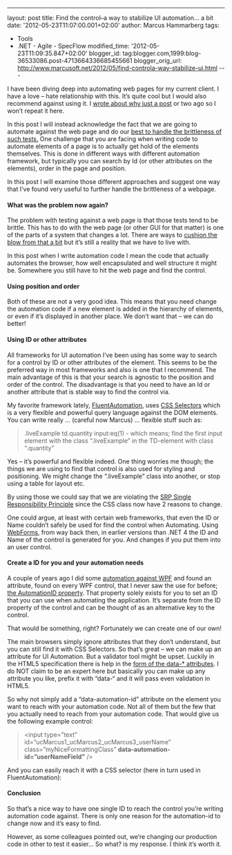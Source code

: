 ---
layout: post
title: Find the control–a way to stabilize UI
automation… a bit
date: '2012-05-23T11:07:00.001+02:00'
author: Marcus Hammarberg
tags:
  - Tools
  - .NET - Agile - SpecFlow
modified_time: '2012-05-23T11:09:35.847+02:00'
blogger_id: tag:blogger.com,1999:blog-36533086.post-4713664336685455661
blogger_orig_url: http://www.marcusoft.net/2012/05/find-controla-way-stabilize-ui.html ---

I have been diving deep into automating web pages for my current client.
I have a love – hate relationship with this. It’s quite cool but I would
also recommend against using it. I <a
href="http://www.marcusoft.net/2012/05/specflow-page-objects-and.html"
target="_blank">wrote about why just a post</a> or two ago so I won’t
repeat it here.

In this post I will instead acknowledge the fact that we are going to
automate against the web page and do our <a
href="http://www.marcusoft.net/2012/05/specflow-page-objects-and.html"
target="_blank">best to handle the brittleness of such tests.</a> One
challenge that you are facing when writing code to automate elements of
a page is to actually get hold of the elements themselves. This is done
in different ways with different automation framework, but typically you
can search by Id (or other attributes on the elements), order in the
page and position.

In this post I will examine those different approaches and suggest one
way that I’ve found very useful to further handle the brittleness of a
webpage.



#### What was the problem now again?

The problem with testing against a web page is that those tests tend to
be brittle. This has to do with the web page (or other GUI for that
matter) is one of the parts of a system that changes a lot. There are
ways to <a
href="http://www.marcusoft.net/2012/05/specflow-page-objects-and.html"
target="_blank">cushion the blow from that a bit</a> but it’s still a
reality that we have to live with.

In this post when I write automation code I mean the code that actually
automates the browser, how well encapsulated and well structure it might
be. Somewhere you still have to hit the web page and find the control.

#### Using position and order

Both of these are not a very good idea. This means that you need change
the automation code if a new element is added in the hierarchy of
elements, or even if it’s displayed in another place. We don’t want that
– we can do better!

#### Using ID or other attributes

All frameworks for UI automation I’ve been using has some way to search
for a control by ID or other attributes of the element. This seems to be
the preferred way in most frameworks and also is one that I recommend.
The main advantage of this is that your search is agnostic to the
position and order of the control. The disadvantage is that you need to
have an Id or another attribute that is stable way to find the control
via.

My favorite framework lately, <a href="http://fluent.stirno.com/blog/"
target="_blank">FluentAutomation</a>, uses
<a href="http://www.w3.org/TR/CSS2/selector.html" target="_blank">CSS
Selectors</a> which is a very flexible and powerful query language
against the DOM elements. You can write really … (careful now Marcus) …
flexible stuff such as:

> .liveExample td.quantity input:eq(1) - which means; find the first
> input element with the class “.liveExample” in the TD-element with
> class “.quantity”

Yes – it’s powerful and flexible indeed. One thing worries me though;
the things we are using to find that control is also used for styling
and positioning. We might change the “.liveExample” class into another,
or stop using a table for layout etc.

By using those we could say that we are violating the
<a href="http://en.wikipedia.org/wiki/Single_responsibility_principle"
target="_blank">SRP Single Responsibility Principle</a> since the CSS
class now have 2 reasons to change. 

One could argue, at least with certain web frameworks, that even the ID
or Name couldn’t safely be used for find the control when Automating.
Using <a href="http://msdn.microsoft.com/en-us/library/ms973868.aspx"
target="_blank">WebForms</a>, from way back then, in earlier versions
than .NET 4 the ID and Name of the control is generated for you. And
changes if you put them into an user control.

#### Create a ID for you and your automation needs

A couple of years ago I did some <a
href="http://www.marcusoft.net/2010/08/using-bdd-with-specflow-wpf-and-white_14.html"
target="_blank">automation against WPF</a> and found an attribute, found
on every WPF control, that I never saw the use for before;
<a href="http://msdn.microsoft.com/en-us/library/aa349646.aspx"
target="_blank">the AutomationID property</a>. That property solely
exists for you to set an ID that you can use when automating the
application. It’s separate from the ID property of the control and can
be thought of as an alternative key to the control.

That would be something, right? Fortunately we can create one of our
own!

The main browsers simply ignore attributes that they don’t understand,
but you can still find it with CSS Selectors. So that’s great – we can
make up an attribute for UI Automation. But a validator tool might be
upset. Luckily in the HTML5 specification there is help in the <a
href="http://dev.w3.org/html5/spec/global-attributes.html#embedding-custom-non-visible-data-with-the-data-attributes"
target="_blank">form of the data-* attributes</a>. I do NOT claim to be
an expert here but basically you can make up any attribute you like,
prefix it with “data-“ and it will pass even validation in HTML5.

So why not simply add a “data-automation-id” attribute on the element
you want to reach with your automation code. Not all of them but the few
that you actually need to reach from your automation code. That would
give us the following example control:

> \<input type=”text” id=”ucMarcus1_ucMarcus2_ucMarcus3_userName”
> class=”myNiceFormattingClass” **data-automation-id=”userNameField”**
> /\>

And you can easily reach it with a CSS selector (here in turn used in
FluentAutomation):

#### Conclusion

So that’s a nice way to have one single ID to reach the control you’re
writing automation code against. There is only one reason for the
automation-id to change now and it’s easy to find.

However, as some colleagues pointed out, we’re changing our production
code in other to test it easier… So what? is my response. I think it’s
worth it.

